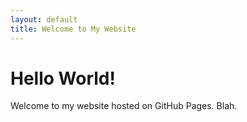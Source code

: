 ```yaml
---
layout: default
title: Welcome to My Website
---
```


# Hello World!

Welcome to my website hosted on GitHub Pages. Blah.
